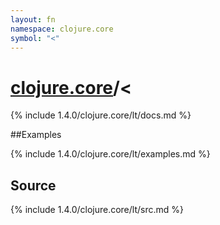 ```yaml
---
layout: fn
namespace: clojure.core
symbol: "<"
---
```


# [clojure.core](../)/<

{% include 1.4.0/clojure.core/lt/docs.md %}

##Examples

{% include 1.4.0/clojure.core/lt/examples.md %}
## Source
{% include 1.4.0/clojure.core/lt/src.md %}


